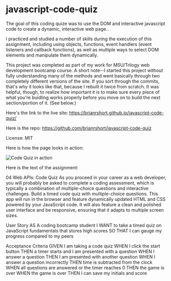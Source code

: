 # javascript-code-quiz

The goal of this coding quize was to use the DOM and interactive javascript code to create a dynamic, interactive web page..

I practiced and studied a number of skills during the execution of this assignment, including using objects, functions, event handlers (event listeners and callback functions), as well as multiple ways to select DOM elements and manipulate them dynamically. 

This project was completed as part of my work for MSU/Trilogy web development bootcamp course. A short note--I started this project without fully understanding many of the methods and went basically through two completely different versions of the site. If you sort through the commits, that's why it looks like that, because I rebuilt it twice from scratch. It was helpful, though, to realize how important it is to make sure every piece of what you're buidling works properly before you move on to build the next section/portion of it. (See below.)

Here's the link to the live site: https://brianrshort.github.io/javascript-code-quiz/

Here is the repo: https://github.com/brianrshort/javascript-code-quiz

License: MIT

Here is how the page looks in action: 

![Code Quiz in action](https://brianrshort.github.io/javascript-code-quiz/Assets/Code-Quiz.gif)

Here is the text of the assignment:

04 Web APIs: Code Quiz
As you proceed in your career as a web developer, you will probably be asked to complete a coding assessment, which is typically a combination of multiple-choice questions and interactive challenges. Build a timed code quiz with multiple-choice questions. This app will run in the browser and feature dynamically updated HTML and CSS powered by your JavaScript code. It will also feature a clean and polished user interface and be responsive, ensuring that it adapts to multiple screen sizes.

User Story
AS A coding bootcamp student
I WANT to take a timed quiz on JavaScript fundamentals that stores high scores
SO THAT I can gauge my progress compared to my peers

Acceptance Criteria
GIVEN I am taking a code quiz
WHEN I click the start button
THEN a timer starts and I am presented with a question
WHEN I answer a question
THEN I am presented with another question
WHEN I answer a question incorrectly
THEN time is subtracted from the clock
WHEN all questions are answered or the timer reaches 0
THEN the game is over
WHEN the game is over
THEN I can save my initials and score
